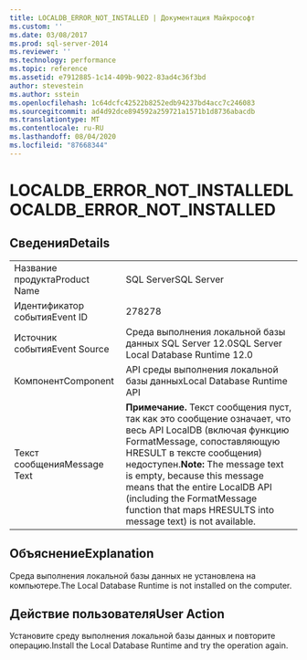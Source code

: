 ```yaml
---
title: LOCALDB_ERROR_NOT_INSTALLED | Документация Майкрософт
ms.custom: ''
ms.date: 03/08/2017
ms.prod: sql-server-2014
ms.reviewer: ''
ms.technology: performance
ms.topic: reference
ms.assetid: e7912885-1c14-409b-9022-83ad4c36f3bd
author: stevestein
ms.author: sstein
ms.openlocfilehash: 1c64dcfc42522b8252edb94237bd4acc7c246083
ms.sourcegitcommit: ad4d92dce894592a259721a1571b1d8736abacdb
ms.translationtype: MT
ms.contentlocale: ru-RU
ms.lasthandoff: 08/04/2020
ms.locfileid: "87668344"
---
```

# <a name="localdb_error_not_installed"></a><span data-ttu-id="2aded-102">LOCALDB_ERROR_NOT_INSTALLED</span><span class="sxs-lookup"><span data-stu-id="2aded-102">LOCALDB_ERROR_NOT_INSTALLED</span></span>
    
## <a name="details"></a><span data-ttu-id="2aded-103">Сведения</span><span class="sxs-lookup"><span data-stu-id="2aded-103">Details</span></span>  
  
|||  
|-|-|  
|<span data-ttu-id="2aded-104">Название продукта</span><span class="sxs-lookup"><span data-stu-id="2aded-104">Product Name</span></span>|<span data-ttu-id="2aded-105">SQL Server</span><span class="sxs-lookup"><span data-stu-id="2aded-105">SQL Server</span></span>|  
|<span data-ttu-id="2aded-106">Идентификатор события</span><span class="sxs-lookup"><span data-stu-id="2aded-106">Event ID</span></span>|<span data-ttu-id="2aded-107">278</span><span class="sxs-lookup"><span data-stu-id="2aded-107">278</span></span>|  
|<span data-ttu-id="2aded-108">Источник события</span><span class="sxs-lookup"><span data-stu-id="2aded-108">Event Source</span></span>|<span data-ttu-id="2aded-109">Среда выполнения локальной базы данных SQL Server 12.0</span><span class="sxs-lookup"><span data-stu-id="2aded-109">SQL Server Local Database Runtime 12.0</span></span>|  
|<span data-ttu-id="2aded-110">Компонент</span><span class="sxs-lookup"><span data-stu-id="2aded-110">Component</span></span>|<span data-ttu-id="2aded-111">API среды выполнения локальной базы данных</span><span class="sxs-lookup"><span data-stu-id="2aded-111">Local Database Runtime API</span></span>|  
|<span data-ttu-id="2aded-112">Текст сообщения</span><span class="sxs-lookup"><span data-stu-id="2aded-112">Message Text</span></span>|<span data-ttu-id="2aded-113">**Примечание.**  Текст сообщения пуст, так как это сообщение означает, что весь API LocalDB (включая функцию FormatMessage, сопоставляющую HRESULT в тексте сообщения) недоступен.</span><span class="sxs-lookup"><span data-stu-id="2aded-113">**Note:**  The message text is empty, because this message means that the entire LocalDB API (including the FormatMessage function that maps HRESULTS into message text) is not available.</span></span>|  
  
## <a name="explanation"></a><span data-ttu-id="2aded-114">Объяснение</span><span class="sxs-lookup"><span data-stu-id="2aded-114">Explanation</span></span>  
 <span data-ttu-id="2aded-115">Среда выполнения локальной базы данных не установлена на компьютере.</span><span class="sxs-lookup"><span data-stu-id="2aded-115">The Local Database Runtime is not installed on the computer.</span></span>  
  
## <a name="user-action"></a><span data-ttu-id="2aded-116">Действие пользователя</span><span class="sxs-lookup"><span data-stu-id="2aded-116">User Action</span></span>  
 <span data-ttu-id="2aded-117">Установите среду выполнения локальной базы данных и повторите операцию.</span><span class="sxs-lookup"><span data-stu-id="2aded-117">Install the Local Database Runtime and try the operation again.</span></span>  
  
  
